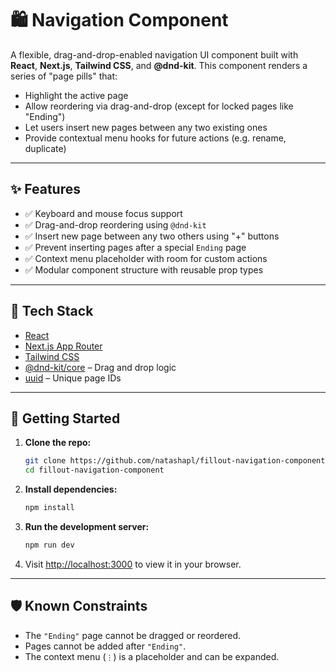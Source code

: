 # 🛍 Navigation Component

A flexible, drag-and-drop-enabled navigation UI component built with **React**, **Next.js**, **Tailwind CSS**, and **@dnd-kit**. This component renders a series of "page pills" that:

* Highlight the active page
* Allow reordering via drag-and-drop (except for locked pages like "Ending")
* Let users insert new pages between any two existing ones
* Provide contextual menu hooks for future actions (e.g. rename, duplicate)

---

## ✨ Features

* ✅ Keyboard and mouse focus support
* ✅ Drag-and-drop reordering using `@dnd-kit`
* ✅ Insert new page between any two others using "+" buttons
* ✅ Prevent inserting pages after a special `Ending` page
* ✅ Context menu placeholder with room for custom actions
* ✅ Modular component structure with reusable prop types

---

## 🧱 Tech Stack

* [React](https://reactjs.org/)
* [Next.js App Router](https://nextjs.org/docs/app)
* [Tailwind CSS](https://tailwindcss.com/)
* [@dnd-kit/core](https://github.com/clauderic/dnd-kit) – Drag and drop logic
* [uuid](https://www.npmjs.com/package/uuid) – Unique page IDs

---

## 🚀 Getting Started

1. **Clone the repo:**

   ```bash
   git clone https://github.com/natashapl/fillout-navigation-component.git
   cd fillout-navigation-component
   ```

2. **Install dependencies:**

   ```bash
   npm install
   ```

3. **Run the development server:**

   ```bash
   npm run dev
   ```

4. Visit [http://localhost:3000](http://localhost:3000) to view it in your browser.


---

## 🛡 Known Constraints

* The `"Ending"` page cannot be dragged or reordered.
* Pages cannot be added after `"Ending"`.
* The context menu (`⋮`) is a placeholder and can be expanded.
